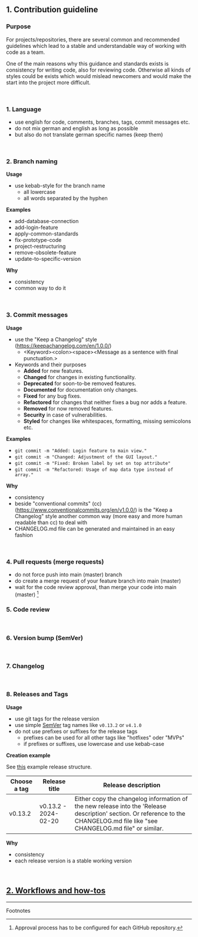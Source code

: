 ## 1. Contribution guideline

### Purpose

For projects/repositories, there are several common and recommended guidelines which lead to a stable and understandable way of working with code as a team.

One of the main reasons why this guidance and standards exists is consistency for writing code, also for reviewing code. Otherwise all kinds of styles could be exists which would mislead newcomers and would make the start into the project more difficult.

<br>

### 1. Language

- use english for code, comments, branches, tags, commit messages etc.
- do not mix german and english as long as possible
- but also do not translate german specific names (keep them)

<br>

### 2. Branch naming

**Usage**

- use kebab-style for the branch name
  - all lowercase
  - all words separated by the hyphen

**Examples**

- add-database-connection
- add-login-feature
- apply-common-standards
- fix-prototype-code
- project-restructuring
- remove-obsolete-feature
- update-to-specific-version

**Why**

- consistency
- common way to do it

<br>

### 3. Commit messages

**Usage**

- use the "Keep a Changelog" style (https://keepachangelog.com/en/1.0.0/)
  - \<Keyword\>\<colon\>\<space\>\<Message as a sentence with final punctuation.\>
- Keywords and their purposes
  - **Added** for new features.
  - **Changed** for changes in existing functionality.
  - **Deprecated** for soon-to-be removed features.
  - **Documented** for documentation only changes.
  - **Fixed** for any bug fixes.
  - **Refactored** for changes that neither fixes a bug nor adds a feature.
  - **Removed** for now removed features.
  - **Security** in case of vulnerabilities.
  - **Styled** for changes like whitespaces, formatting, missing semicolons etc.

**Examples**

- `git commit -m "Added: Login feature to main view."`
- `git commit -m "Changed: Adjustment of the GUI layout."`
- `git commit -m "Fixed: Broken label by set on top attribute"`
- `git commit -m "Refactored: Usage of map data type instead of array."`

**Why**

- consistency
- beside "conventional commits" (cc) (https://www.conventionalcommits.org/en/v1.0.0/) is the "Keep a Changelog" style another common way (more easy and more human readable than cc) to deal with
- CHANGELOG.md file can be generated and maintained in an easy fashion

<br>

### 4. Pull requests (merge requests)

- do not force push into main (master) branch
- do create a merge request of your feature branch into main (master)
- wait for the code review approval, than merge your code into main (master) [^1]

### 5. Code review

<br>

### 6. Version bump (SemVer)

<br>

### 7. Changelog

<br>

### 8. Releases and Tags

**Usage**

- use git tags for the release version
- use simple [SemVer](https://semver.org/) tag names like `v0.13.2` or `v4.1.0`
- do not use prefixes or suffixes for the release tags
  - prefixes can be used for all other tags like "hotfixes" oder "MVPs"
  - if prefixes or suffixes, use lowercase and use kebab-case

**Creation example**

See [this](https://github.com/Sven-Seyfert/au3webdriver-boilerplate/releases) example release structure.

| Choose a tag | Release title | Release description |
| --- | --- | --- |
| v0.13.2 | v0.13.2 - 2024-02-20 | Either copy the changelog information of the new release into the 'Release description' section. Or reference to the CHANGELOG.md file like "see CHANGELOG.md file" or similar. |

**Why**

- consistency
- each release version is a stable working version

<br>

## [2. Workflows and how-tos](/docs/en/workflows-how-tos.md)

---

Footnotes
[^1]: Approval process has to be configured for each GitHub repository.

